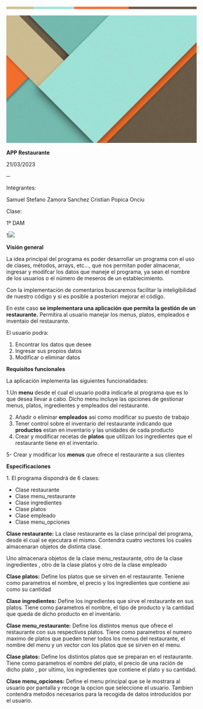 ﻿![](Aspose.Words.17b8a59e-5bd4-4d4b-9981-07071f9d24cf.001.jpeg)

**APP Restaurante**

21/03/2023

**─**

Integrantes:

Samuel Stefano Zamora Sanchez Cristian Popica Onciu

Clase:

1º DAM

1![](Aspose.Words.17b8a59e-5bd4-4d4b-9981-07071f9d24cf.002.png)

**Visión general**

La idea principal del programa es poder desarrollar un programa con el uso de clases, métodos, arrays, etc…, que nos permitan poder almacenar, ingresar y modifcar los datos que maneje el programa, ya sean el nombre de los usuarios o el número de meseros de un establecimiento.

Con la implementación de comentarios buscaremos facilitar la inteligibilidad de nuestro código y si es posible a posteriori mejorar el código.

En este caso **se implementara una aplicación que permita la gestión de un restaurante.** Permitira al usuario manejar los menus, platos, empleados e inventaio del restaurante. 

El usuario podra:

1. Encontrar los datos que desee
1. Ingresar sus propios datos
1. Modificar o eliminar datos 

**Requisitos funcionales**

La aplicación implementa las siguientes funcionalidades:

1\.Un **menu** desde el cual el usuario podra indicarle al programa que es lo que desea llevar a cabo. Dicho menu incluye las opciones de gestionar menus, platos, ingredientes y empleados del restaurante.

2. Añadir o eliminar **empleados** asi como modificar su puesto de trabajo
2. Tener control sobre el inventario del restaurante indicando que  **productos** estan en inventario y las unidades de cada producto
2. Crear y modificar recetas de **platos** que utilizan los ingredientes que el restaurante tiene en el inventario.

5- Crear y modificar los **menus** que ofrece el restaurante a sus clientes

**Especificaciones**

1\. El programa dispondrá de 6 clases:

- Clase restaurante
- Clase menu\_restaurante
- Clase ingredientes
- Clase platos
- Clase empleado
- Clase menu\_opciones

**Clase restaurante:** La clase restaurante es la clase principal del programa, desde el cual se ejecutara el mismo. Contendra cuatro vectores los cuales almacenaran objetos de distinta clase.

Uno almacenara objetos de la clase menu\_restaurante, otro de la clase ingredientes , otro de la clase platos y otro de la clase empleado

**Clase platos:** Define los platos que se sirven en el restaurante. Teniene como parametros el nombre, el precio y los ingredientes que contiene asi como su cantidad

**Clase ingredientes:** Define los ingredientes que sirve el restaurante en sus platos. Tiene como parametros el nombre, el tipo de producto y la cantidad que queda de dicho producto en el inventario.

**Clase menu\_restaurante:** Define los distintos menus que ofrece el restaurante con sus respectivos platos. Tiene como parametros el numero maximo de platos que pueden tener todos los menus del restaurante, el nombre del menu y un vector con los platos que se sirven en el menu.

**Clase platos:** Define los distintos platos que se preparan en el restaurante. Tiene como parametros el nombre del plato, el precio de una ración de dicho plato , por ultimo, los ingredientes que contiene el plato y su cantidad.

**Clase menu\_opciones:** Define el menu principal que se le mostrara al usuario por pantalla y recoge la opcion que seleccione el usuario. Tambien contendra metodos necesarios para la  recogida de  datos introducidos por el usuario.
